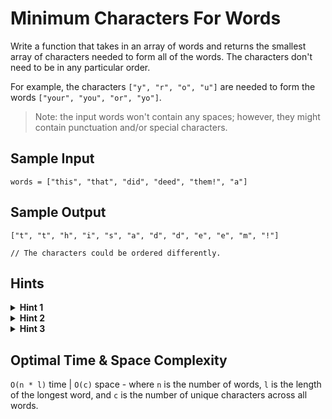 # Minimum Characters For Words

Write a function that takes in an array of words and returns the smallest array of characters needed to form all of the words. The characters don't need to be in any particular order.

For example, the characters `["y", "r", "o", "u"]` are needed to form the words `["your", "you", "or", "yo"]`.

> Note: the input words won't contain any spaces; however, they might contain punctuation and/or special characters.

## Sample Input

```plaintext
words = ["this", "that", "did", "deed", "them!", "a"]
```

## Sample Output

```plaintext
["t", "t", "h", "i", "s", "a", "d", "d", "e", "e", "m", "!"]

// The characters could be ordered differently.
```

## Hints

<details>
<summary><b>Hint 1</b></summary>

There are a few different ways to solve this problem, but all of them use the same general approach. You'll need to determine not only all of the unique characters required to form the input words, but also their required frequencies. What determines the required frequencies of characters to form multiple words?

</details>

<details>
<summary><b>Hint 2</b></summary>

The word that contains the highest frequency of any character dictates how many of those characters are required. For example, given `words = ["A", "AAAA"]` you need 4 `A`s, because the word that contains the most of amount of `A`s has 4.

</details>

<details>
<summary><b>Hint 3</b></summary>

Use a hash table to keep track of the maximum frequencies of all unique characters that occur across all words. Count the frequency of each character in each word, and use those per-word frequencies to update your `maximum-character-frequency` hash table. Once you've determined the maximum frequency of each character across all words, you can use the built-up hash table to generate your output array.

</details>

## Optimal Time & Space Complexity

`O(n * l)` time | `O(c)` space - where `n` is the number of words, `l` is the length of the longest word, and `c` is the number of unique characters across all words.
